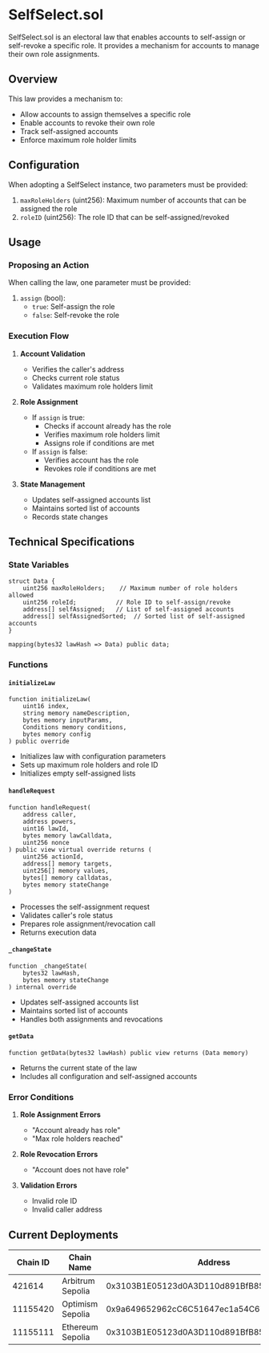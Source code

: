 # SelfSelect.sol

SelfSelect.sol is an electoral law that enables accounts to self-assign or self-revoke a specific role. It provides a mechanism for accounts to manage their own role assignments.

## Overview

This law provides a mechanism to:
- Allow accounts to assign themselves a specific role
- Enable accounts to revoke their own role
- Track self-assigned accounts
- Enforce maximum role holder limits

## Configuration

When adopting a SelfSelect instance, two parameters must be provided:

1. `maxRoleHolders` (uint256): Maximum number of accounts that can be assigned the role
2. `roleID` (uint256): The role ID that can be self-assigned/revoked

## Usage

### Proposing an Action

When calling the law, one parameter must be provided:

1. `assign` (bool): 
   - `true`: Self-assign the role
   - `false`: Self-revoke the role

### Execution Flow

1. **Account Validation**
   - Verifies the caller's address
   - Checks current role status
   - Validates maximum role holders limit

2. **Role Assignment**
   - If `assign` is true:
     - Checks if account already has the role
     - Verifies maximum role holders limit
     - Assigns role if conditions are met
   - If `assign` is false:
     - Verifies account has the role
     - Revokes role if conditions are met

3. **State Management**
   - Updates self-assigned accounts list
   - Maintains sorted list of accounts
   - Records state changes

## Technical Specifications

### State Variables

```solidity
struct Data {
    uint256 maxRoleHolders;    // Maximum number of role holders allowed
    uint256 roleId;           // Role ID to self-assign/revoke
    address[] selfAssigned;   // List of self-assigned accounts
    address[] selfAssignedSorted;  // Sorted list of self-assigned accounts
}

mapping(bytes32 lawHash => Data) public data;
```

### Functions

#### `initializeLaw`
```solidity
function initializeLaw(
    uint16 index,
    string memory nameDescription,
    bytes memory inputParams,
    Conditions memory conditions,
    bytes memory config
) public override
```
- Initializes law with configuration parameters
- Sets up maximum role holders and role ID
- Initializes empty self-assigned lists

#### `handleRequest`
```solidity
function handleRequest(
    address caller,
    address powers,
    uint16 lawId,
    bytes memory lawCalldata,
    uint256 nonce
) public view virtual override returns (
    uint256 actionId,
    address[] memory targets,
    uint256[] memory values,
    bytes[] memory calldatas,
    bytes memory stateChange
)
```
- Processes the self-assignment request
- Validates caller's role status
- Prepares role assignment/revocation call
- Returns execution data

#### `_changeState`
```solidity
function _changeState(
    bytes32 lawHash,
    bytes memory stateChange
) internal override
```
- Updates self-assigned accounts list
- Maintains sorted list of accounts
- Handles both assignments and revocations

#### `getData`
```solidity
function getData(bytes32 lawHash) public view returns (Data memory)
```
- Returns the current state of the law
- Includes all configuration and self-assigned accounts

### Error Conditions

1. **Role Assignment Errors**
   - "Account already has role"
   - "Max role holders reached"

2. **Role Revocation Errors**
   - "Account does not have role"

3. **Validation Errors**
   - Invalid role ID
   - Invalid caller address

## Current Deployments

| Chain ID | Chain Name      | Address                                      |
|----------|----------------|----------------------------------------------|
| 421614   | Arbitrum Sepolia | 0x3103B1E05123d0A3D110d891BfB8512aE6D78415  |
| 11155420 | Optimism Sepolia | 0x9a649652962cC6C51647ec1a54C67369aFC09615  |
| 11155111 | Ethereum Sepolia | 0x3103B1E05123d0A3D110d891BfB8512aE6D78415  | 




